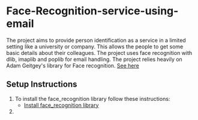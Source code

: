 # Face-Recognition-service-using-email
The project aims to provide person identification as a service in a limited setting like a university or company. This allows the people to get some basic details about their colleagues. The project uses face recognition with dlib, imaplib and poplib for email handling.
The project relies heavily on Adam Geitgey's library for Face recognition. [See here](https://github.com/ageitgey/face_recognition)

## Setup Instructions
1. To install the face_recognition library follow these instructions:
   - [Install face_recognition library](https://github.com/ageitgey/face_recognition#installation)
2.

